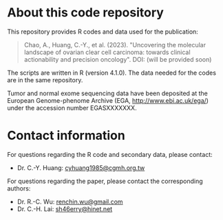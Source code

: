 # About this code repository
This repository provides R codes and data used for the publication:

> Chao, A., Huang, C.-Y., et al. (2023). "Uncovering the molecular landscape of ovarian clear cell carcinoma: towards clinical actionability and precision oncology". 
> DOI: (will be provided soon)

The scripts are written in R (version 4.1.0). The data needed for the codes
are in the same repository. 

Tumor and normal exome sequencing data have been deposited at the European Genome-phenome Archive (EGA, http://www.ebi.ac.uk/ega/) under the accession number EGASXXXXXXX.


# Contact information
For questions regarding the R code and secondary data, please contact:
* Dr. C.-Y. Huang: cyhuang1985@cgmh.org.tw

For questions regarding the paper, please contact the corresponding authors:
* Dr. R.-C. Wu: renchin.wu@gmail.com
* Dr. C.-H. Lai: sh46erry@hinet.net
